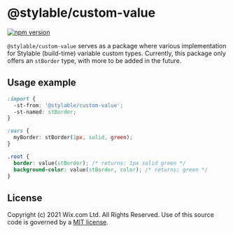 # @stylable/custom-value

[![npm version](https://img.shields.io/npm/v/@stylable/custom-value.svg)](https://www.npmjs.com/package/stylable/custom-value)

`@stylable/custom-value` serves as a package where various implementation for Stylable (build-time) variable custom types.
Currently, this package only offers an `stBorder` type, with more to be added in the future.

## Usage example

```css
:import {
  -st-from: '@stylable/custom-value';
  -st-named: stBorder;
}

:vars {
  myBorder: stBorder(1px, solid, green);
}

.root {
  border: value(stBorder); /* returns: 1px solid green */
  background-color: value(stBorder, color); /* returns: green */
}
```

## License

Copyright (c) 2021 Wix.com Ltd. All Rights Reserved. Use of this source code is governed by a [MIT license](./LICENSE).